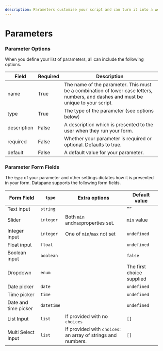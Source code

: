 ```yaml
---
description: Parameters customise your script and can turn it into a web form
---
```


# Parameters

### Parameter Options

When you define your list of parameters, all can include the following options.

| Field       | Required | Description                                                                                                                         |
| ----------- | -------- | ----------------------------------------------------------------------------------------------------------------------------------- |
| name        | True     | The name of the parameter. This must be a combination of lower case letters, numbers, and dashes and must be unique to your script. |
| type        | True     | The type of the parameter (see options below)                                                                                       |
| description | False    | A description which is presented to the user when they run your form.                                                               |
| required    | False    | Whether your parameter is required or optional. Defaults to true.                                                                   |
| default     | False    | A default value for your parameter.                                                                                                 |

### Parameter Form Fields

The `type` of your parameter and other settings dictates how it is presented in your form. Datapane supports the following form fields.

| **Form Field**       | **`type`** | Extra options                                                | **Default value**         |
| -------------------- | ---------- | ------------------------------------------------------------ | ------------------------- |
| Text input           | `string`   |                                                              | `””`                      |
| Slider               | `integer`  | Both `min` and`max`properties set.                           | `min` value               |
| Integer input        | `integer`  | One of `min`/`max` not set                                   | `undefined`               |
| Float input          | `float`    |                                                              | `undefined`               |
| Boolean input        | `boolean`  |                                                              | `false`                   |
| Dropdown             | `enum`     |                                                              | The first choice supplied |
| Date picker          | `date`     |                                                              | `undefined`               |
| Time picker          | `time`     |                                                              | `undefined`               |
| Date and time picker | `datetime` |                                                              | `undefined`               |
| List Input           | `list`     | If provided with no `choices`                                | `[]`                      |
| Multi Select Input   | `list`     | If provided with `choices`: an array of strings and numbers. | `[]`                      |
